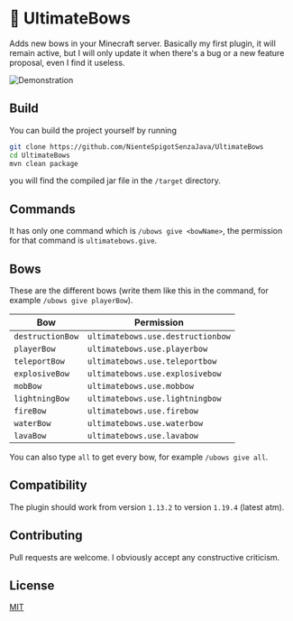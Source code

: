 # 🏹 UltimateBows

Adds new bows in your Minecraft server. Basically my first plugin, it will remain active, but I will only update it when there's a bug or a new feature proposal, even I find it useless.

![Demonstration](./images/demo.gif)

## Build

You can build the project yourself by running
``` bash
git clone https://github.com/NienteSpigotSenzaJava/UltimateBows
cd UltimateBows
mvn clean package
```
you will find the compiled jar file in the ```/target``` directory.

## Commands

It has only one command which is ```/ubows give <bowName>```, the permission for that command is ```ultimatebows.give```.

## Bows

These are the different bows (write them like this in the command, for example ```/ubows give playerBow```).

| Bow                  | Permission                            |
|----------------------|---------------------------------------|
| ```destructionBow``` | ```ultimatebows.use.destructionbow``` |
| ```playerBow```      | ```ultimatebows.use.playerbow```      |
| ```teleportBow```    | ```ultimatebows.use.teleportbow```    |
| ```explosiveBow```   | ```ultimatebows.use.explosivebow```   |
| ```mobBow```         | ```ultimatebows.use.mobbow```         |
| ```lightningBow```   | ```ultimatebows.use.lightningbow```   |
| ```fireBow```        | ```ultimatebows.use.firebow```        |
| ```waterBow```       | ```ultimatebows.use.waterbow```       |
| ```lavaBow```        | ```ultimatebows.use.lavabow```        |

You can also type ```all``` to get every bow, for example ```/ubows give all```.

## Compatibility

The plugin should work from version ```1.13.2``` to version ```1.19.4``` (latest atm).

## Contributing

Pull requests are welcome. I obviously accept any constructive criticism.

## License

[MIT](https://choosealicense.com/licenses/mit/)
